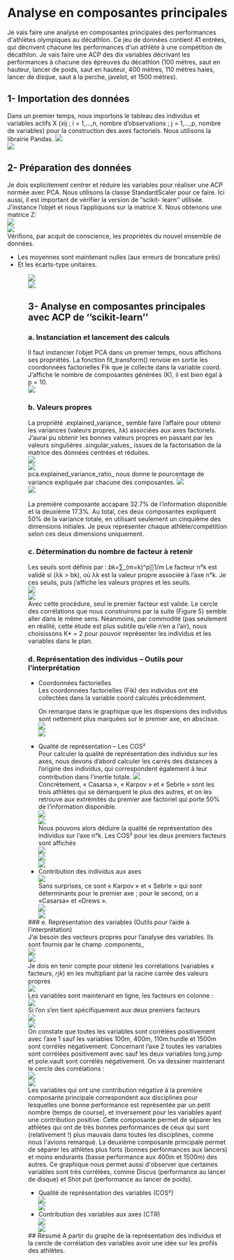 # Analyse en composantes principales
Je vais faire une analyse en composantes principales des performances d'athlètes olympiques au décathlon.
Ce jeu de données contient 41 entrées, qui décrivent chacune les performances d'un athlète à une compétition de décathlon. Je vais faire une ACP des dix variables décrivant les performances à chacune des épreuves du décathlon (100 mètres, saut en hauteur, lancer de poids, saut en hauteur, 400 mètres, 110 mètres haies, lancer de disque, saut à la perche, javelot, et 1500 mètres).

## 1- Importation des données
Dans un premier temps, nous importons le tableau des individus et variables actifs X (xij ; i =    1,…,n, nombre d’observations ; j = 1,…,p, nombre de variables) pour la construction des axes factoriels. Nous utilisons la librairie Pandas.
<img src="https://github.com/mouna0404/ACP/blob/4ceb5ec471e8ed1517822d43562d18b835922031/imgs/1.png"> <br>
<img src="https://github.com/mouna0404/ACP/blob/4ceb5ec471e8ed1517822d43562d18b835922031/imgs/2.png"><br>
## 2- Préparation des données
Je dois explicitement centrer et réduire les variables pour réaliser une ACP normée avec PCA. Nous utilisons la classe StandardScaler pour ce faire. Ici aussi, il est important de vérifier la version de ‘’scikit- learn’’ utilisée.
 J’instance l’objet et nous l’appliquons sur la matrice X. Nous obtenons une matrice Z: <br>
 <img src="https://github.com/mouna0404/ACP/blob/4ceb5ec471e8ed1517822d43562d18b835922031/imgs/3.png"> <br>
 <img src="https://github.com/mouna0404/ACP/blob/4ceb5ec471e8ed1517822d43562d18b835922031/imgs/4.png"> <br>
 Vérifions, par acquit de conscience, les propriétés du nouvel ensemble de données. 
 <ul>
  <li>	Les moyennes sont maintenant nulles (aux erreurs de troncature près) </li>
  <li>	Et les écarts-type unitaires.</li>
  <ul>
 <img src="https://github.com/mouna0404/ACP/blob/4ceb5ec471e8ed1517822d43562d18b835922031/imgs/5.png"> <br>
<img src="https://github.com/mouna0404/ACP/blob/4ceb5ec471e8ed1517822d43562d18b835922031/imgs/6.png"> <br>

## 3-	Analyse en composantes principales avec ACP de ‘’scikit-learn’’
### a. Instanciation et lancement des calculs
Il faut instancier l’objet PCA dans un premier temps, nous affichons ses propriétés.
La fonction fit_transform() renvoie en sortie les coordonnées factorielles Fik que je collecte dans la variable coord. J’affiche le nombre de composantes générées (K), il est bien égal à p = 10. <br>
<img src="https://github.com/mouna0404/ACP/blob/4ceb5ec471e8ed1517822d43562d18b835922031/imgs/7.png"> <br>
 ###  b.	Valeurs propres
La propriété .explained_variance_ semble faire l’affaire pour obtenir les variances (valeurs propres, λk) associées aux axes factoriels.
J’aurai pu obtenir les bonnes valeurs propres en passant par les valeurs singulières .singular_values_ issues de la factorisation de la matrice des données centrées et réduites. <br>
<img src="https://github.com/mouna0404/ACP/blob/4ceb5ec471e8ed1517822d43562d18b835922031/imgs/8.png"> <br>
<img src="https://github.com/mouna0404/ACP/blob/4ceb5ec471e8ed1517822d43562d18b835922031/imgs/9.png"> <br>
pca.explained_variance_ratio_ nous donne le pourcentage de variance expliquée par chacune des composantes.
<img src="https://github.com/mouna0404/ACP/blob/4ceb5ec471e8ed1517822d43562d18b835922031/imgs/10.png"> <br>
<img src="https://github.com/mouna0404/ACP/blob/4ceb5ec471e8ed1517822d43562d18b835922031/imgs/11.png"> <br>   
La première composante accapare 32.7% de l’information disponible et la deuxième 17.3%. Au total, ces deux composantes expliquent 50% de la variance totale, en utilisant seulement un cinquième des dimensions initiales.  Je peux représenter chaque athlète/compétition selon ces deux dimensions uniquement.
### c.	Détermination du nombre de facteur à retenir
Les seuils sont définis par : 
         𝑏𝑘=∑_(m=k)^p▒1/m 
Le facteur n°k est validé si (λk > bk), où λk est la valeur propre associée à l’axe n°k. 
Je ces seuils, puis j’affiche les valeurs propres et les seuils. <br>
<img src="https://github.com/mouna0404/ACP/blob/4ceb5ec471e8ed1517822d43562d18b835922031/imgs/12.png"> <br>
<img src="https://github.com/mouna0404/ACP/blob/4ceb5ec471e8ed1517822d43562d18b835922031/imgs/13.png"> <br>
Avec cette procédure, seul le premier facteur est valide. Le cercle des corrélations que nous construirons par la suite (Figure 5) semble aller dans le même sens.
Néanmoins, par commodité (pas seulement en réalité, cette étude est plus subtile qu’elle n’en a l’air), nous choisissons K* = 2 pour pouvoir représenter les individus et les variables dans le plan.
### d.	Représentation des individus – Outils pour l’interprétation
   
<ul>
 <li>Coordonnées factorielles </li>
 Les coordonnées factorielles (Fik) des individus ont été collectées dans la variable coord calculés précédemment.

On remarque dans le graphique que les dispersions des individus sont nettement plus marquées sur le premier axe, en abscisse.
<img src="https://github.com/mouna0404/ACP/blob/4ceb5ec471e8ed1517822d43562d18b835922031/imgs/14.png"> <br>
 <img src="https://github.com/mouna0404/ACP/blob/4ceb5ec471e8ed1517822d43562d18b835922031/imgs/15.png"> <br>
 <li>Qualité de représentation – Les COS²</li>
 Pour calculer la qualité de représentation des individus sur les axes, nous devons d’abord calculer les carrés des distances à l’origine des individus, qui correspondent également à leur contribution dans l’inertie totale.
 <img src="https://github.com/mouna0404/ACP/blob/4ceb5ec471e8ed1517822d43562d18b835922031/imgs/16.png"> <br>
 Concrètement, « Casarsa », « Karpov » et « Sebrle » sont les trois athlètes qui se démarquent le plus des autres, et on les retrouve aux extrémités du premier axe factoriel qui porte 50% de l’information disponible. <br>
 <img src="https://github.com/mouna0404/ACP/blob/4ceb5ec471e8ed1517822d43562d18b835922031/imgs/17.png"> <br>
 <img src="https://github.com/mouna0404/ACP/blob/4ceb5ec471e8ed1517822d43562d18b835922031/imgs/18.png"> <br>
 Nous pouvons alors déduire la qualité de représentation des individus sur l’axe n°k. Les COS² pour les deux premiers facteurs sont affichés <br>
  <img src="https://github.com/mouna0404/ACP/blob/4ceb5ec471e8ed1517822d43562d18b835922031/imgs/19.png"> <br>
 <img src="https://github.com/mouna0404/ACP/blob/4ceb5ec471e8ed1517822d43562d18b835922031/imgs/20.png"> <br>
 <img src="https://github.com/mouna0404/ACP/blob/4ceb5ec471e8ed1517822d43562d18b835922031/imgs/21.png"> <br>
 <li>Contribution des individus aux axes</li>
  <img src="https://github.com/mouna0404/ACP/blob/4ceb5ec471e8ed1517822d43562d18b835922031/imgs/22.png"> <br>
 Sans surprises, ce sont « Karpov » et « Sebrle » qui sont déterminants pour le premier axe ; pour le second, on a «Casarsa» et «Drews ». <br>
 <img src="https://github.com/mouna0404/ACP/blob/4ceb5ec471e8ed1517822d43562d18b835922031/imgs/23.png"> <br>
 <img src="https://github.com/mouna0404/ACP/blob/4ceb5ec471e8ed1517822d43562d18b835922031/imgs/24.png"> <br>
   </ul>
###  e.	Représentation des variables (Outils pour l’aide à l’interprétation) <br>
J’ai besoin des vecteurs propres pour l’analyse des variables. Ils sont fournis par le champ .components_ <br>
 <img src="https://github.com/mouna0404/ACP/blob/4ceb5ec471e8ed1517822d43562d18b835922031/imgs/25.png"> <br>
 <img src="https://github.com/mouna0404/ACP/blob/4ceb5ec471e8ed1517822d43562d18b835922031/imgs/26.png"> <br>
Je dois en tenir compte pour obtenir les corrélations (variables x facteurs, 𝑟𝑗𝑘) en les multipliant par la racine carrée des valeurs propres <br>
<img src="https://github.com/mouna0404/ACP/blob/4ceb5ec471e8ed1517822d43562d18b835922031/imgs/27.png"> <br>
Les variables sont maintenant en ligne, les facteurs en colonne : <br>
<img src="https://github.com/mouna0404/ACP/blob/4ceb5ec471e8ed1517822d43562d18b835922031/imgs/28.png"> <br>
   Si l’on s’en tient spécifiquement aux deux premiers facteurs <br>
<img src="https://github.com/mouna0404/ACP/blob/4ceb5ec471e8ed1517822d43562d18b835922031/imgs/29.png"> <br>
<img src="https://github.com/mouna0404/ACP/blob/4ceb5ec471e8ed1517822d43562d18b835922031/imgs/30.png"> <br>
On constate que toutes les variables sont corrélées positivement avec l’axe 1 sauf les variables 100m, 400m, 110m.hurdle et 1500m sont corrélés négativement.
Concernant l’axe 2 toutes les variables sont corrélées positivement avec sauf les deux variables long.jump et pole.vault sont corrélés négativement. 
On va dessiner maintenant le cercle des corrélations : <br>
<img src="https://github.com/mouna0404/ACP/blob/4ceb5ec471e8ed1517822d43562d18b835922031/imgs/31.png"> <br>
<img src="https://github.com/mouna0404/ACP/blob/4ceb5ec471e8ed1517822d43562d18b835922031/imgs/32.png"> <br>
Les variables qui ont une contribution négative à la première composante principale correspondent aux disciplines pour lesquelles une bonne performance est représentée par un petit nombre (temps de course), et inversement pour les variables ayant une contribution positive. Cette composante permet de séparer les athlètes qui ont de très bonnes performances de ceux qui sont (relativement !) plus mauvais dans toutes les disciplines, comme nous l'avions remarqué.
La deuxième composante principale permet de séparer les athlètes plus forts (bonnes performances aux lancers) et moins endurants (basse performance aux 400m et 1500m) des autres.
Ce graphique nous permet aussi d'observer que certaines variables sont très corrélées, comme Discus (performance au lancer de disque) et Shot put (performance au lancer de poids).
   <ul>
    <li>	Qualité de représentation des variables (COS²)</li>
    <img src="https://github.com/mouna0404/ACP/blob/4ceb5ec471e8ed1517822d43562d18b835922031/imgs/33.png"> <br>
<img src="https://github.com/mouna0404/ACP/blob/4ceb5ec471e8ed1517822d43562d18b835922031/imgs/34.png"> <br>
   <li>	Contribution des variables aux axes (CTR)</li>
    <img src="https://github.com/mouna0404/ACP/blob/4ceb5ec471e8ed1517822d43562d18b835922031/imgs/35.png"> <br>
<img src="https://github.com/mouna0404/ACP/blob/4ceb5ec471e8ed1517822d43562d18b835922031/imgs/36.png"> <br>
   </ul>   
## Résumé
A partir du graphe de la représentation des individus et la cercle de corrélation des variables avoir une idée sur les profils des athlètes.
 

